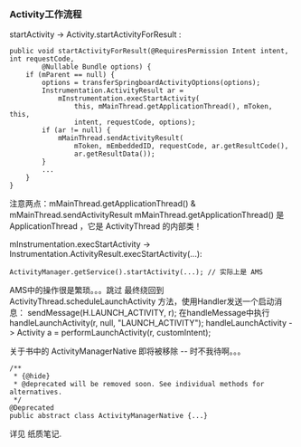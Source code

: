 ### Activity工作流程
startActivity -> Activity.startActivityForResult :

```
public void startActivityForResult(@RequiresPermission Intent intent, int requestCode,
        @Nullable Bundle options) {
    if (mParent == null) {
        options = transferSpringboardActivityOptions(options);
        Instrumentation.ActivityResult ar =
            mInstrumentation.execStartActivity(
                this, mMainThread.getApplicationThread(), mToken, this,
                intent, requestCode, options);
        if (ar != null) {
            mMainThread.sendActivityResult(
                mToken, mEmbeddedID, requestCode, ar.getResultCode(),
                ar.getResultData());
        }
        ...
    }
}
```
注意两点：mMainThread.getApplicationThread() &   mMainThread.sendActivityResult
mMainThread.getApplicationThread() 是 ApplicationThread ，它是 ActivityThread 的内部类！

mInstrumentation.execStartActivity -> Instrumentation.ActivityResult.execStartActivity(...):
```
ActivityManager.getService().startActivity(...); // 实际上是 AMS
```
AMS中的操作很是繁琐。。。跳过
最终绕回到 ActivityThread.scheduleLaunchActivity 方法，使用Handler发送一个启动消息： sendMessage(H.LAUNCH_ACTIVITY, r);
在handleMessage中执行 handleLaunchActivity(r, null, "LAUNCH_ACTIVITY");
handleLaunchActivity -> Activity a = performLaunchActivity(r, customIntent);

关于书中的 ActivityManagerNative 即将被移除 -- 时不我待啊。。。
```
/**
 * {@hide}
 * @deprecated will be removed soon. See individual methods for alternatives.
 */
@Deprecated
public abstract class ActivityManagerNative {...}
```
详见 纸质笔记.